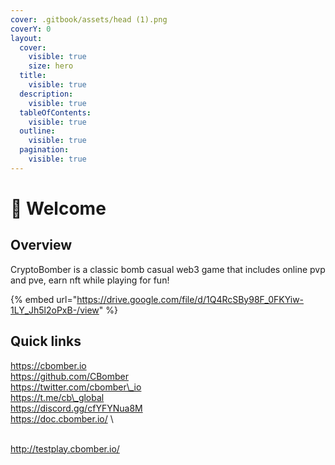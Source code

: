 ```yaml
---
cover: .gitbook/assets/head (1).png
coverY: 0
layout:
  cover:
    visible: true
    size: hero
  title:
    visible: true
  description:
    visible: true
  tableOfContents:
    visible: true
  outline:
    visible: true
  pagination:
    visible: true
---
```


# 👋 Welcome

## Overview

CryptoBomber is a classic bomb casual web3 game that includes online pvp and pve, earn nft while playing for fun!

{% embed url="https://drive.google.com/file/d/1Q4RcSBy98F_0FKYiw-1LY_Jh5l2oPxB-/view" %}

## Quick links

https://cbomber.io\
https://github.com/CBomber\
https://twitter.com/cbomber\_io\
https://t.me/cb\_global\
https://discord.gg/cfYFYNua8M\
https://doc.cbomber.io/\
\
http://testplay.cbomber.io/
